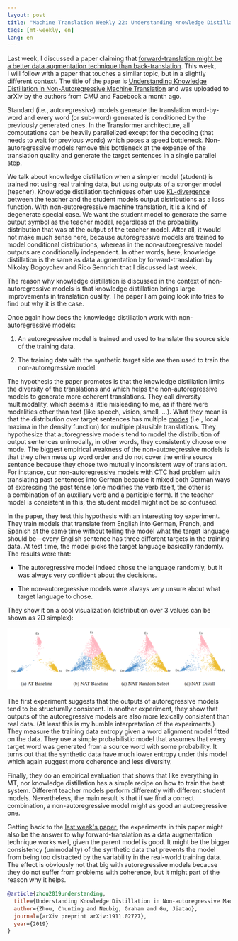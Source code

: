 ```yaml
---
layout: post
title: "Machine Translation Weekly 22: Understanding Knowledge Distillation in Non-Autoregressive Machine Translation"
tags: [mt-weekly, en]
lang: en
---
```


Last week, I discussed a paper claiming that [forward-translation might be
a better data augmentation technique than
back-translation](/2019/11/28/MT-Weekly-Translationese-and-Backtranslation.html).
This week, I will follow with a paper that touches a similar topic, but in
a slightly different context. The title of the paper is [Understanding
Knowledge Distillation in Non-Autoregressive Machine
Translation](https://arxiv.org/pdf/1911.02727.pdf) and was uploaded to arXiv by
the authors from CMU and Facebook a month ago.

Standard (i.e., autoregressive) models generate the translation word-by-word
and every word (or sub-word) generated is conditioned by the previously
generated ones. In the Transformer architecture, all computations can be
heavily parallelized except for the decoding  (that needs to wait for previous
words) which poses a speed bottleneck. Non-autoregressive models remove this
bottleneck at the expense of the translation quality and generate the target
sentences in a single parallel step.

We talk about knowledge distillation when a simpler model (student) is trained
not using real training data, but using outputs of a stronger model (teacher).
Knowledge distillation techniques often use
[KL-divergence](https://en.wikipedia.org/wiki/Kullback%E2%80%93Leibler_divergence)
between the teacher and the student models output distributions as a loss
function. With non-autoregressive machine translation, it is a kind of
degenerate special case. We want the student model to generate the same output
symbol as the teacher model, regardless of the probability distribution that
was at the output of the teacher model. After all, it would not make much sense
here, because autoregressive models are trained to model conditional
distributions, whereas in the non-autoregressive model outputs are
conditionally independent. In other words, here, knowledge distillation is the
same as data augmentation by forward-translation by Nikolay Bogoychev and Rico
Sennrich that I discussed last week.

The reason why knowledge distillation is discussed in the context of
non-autoregressive models is that knowledge distillation brings large
improvements in translation quality. The paper I am going look into tries to
find out why it is the case.

Once again how does the knowledge distillation work with non-autoregressive
models:

 1. An autoregressive model is trained and used to translate the source side of
    the training data.

 2. The training data with the synthetic target side are then used to train the
    non-autoregressive model.

The hypothesis the paper promotes is that the knowledge distillation limits the
diversity of the translations and which helps the non-autoregressive models to
generate more coherent translations. They call diversity multimodality, which
seems a little misleading to me, as if there were modalities other than text
(like speech, vision, smell, …). What they mean is that the distribution over
target sentences has multiple
[modes](https://en.wikipedia.org/wiki/Mode_(statistics)) (i.e., local maxima in
the density function) for multiple plausible translations. They hypothesize
that autoregressive models tend to model the distribution of output sentences
unimodally, in other words, they consistently choose one mode. The biggest
empirical weakness of the non-autoregressive models is that they often mess up
word order and do not cover the entire source sentence because they chose two
mutually inconsistent way of translation. For instance, [our non-autoregressive
models with CTC](https://www.aclweb.org/anthology/D18-1336.pdf) had problem
with translating past sentences into German because it mixed both German ways
of expressing the past tense (one modifies the verb itself, the other is
a combination of an auxiliary verb and a participle form). If the teacher model
is consistent in this, the student model might not be so confused.

In the paper, they test this hypothesis with an interesting toy experiment.
They train models that translate from English into German, French, and Spanish
at the same time without telling the model what the target language should
be—every English sentence has three different targets in the training data. At
test time, the model picks the target language basically randomly. The results
were that:

* The autoregressive model indeed chose the language randomly, but it was
  always very confident about the decisions.

* The non-autoregressive models were always very unsure about what target
  language to chose.

They show it on a cool visualization (distribution over 3 values can be shown
as 2D simplex):

![Distributions](/assets/nat_distribution.png)

The first experiment suggests that the outputs of autoregressive models tend to
be structurally consistent. In another experiment, they show that outputs of
the autoregressive models are also more lexically consistent than real data.
(At least this is my humble interpretation of the experiments.) They measure
the training data entropy given a word alignment model fitted on the data. They
use a simple probabilistic model that assumes that every target word was
generated from a source word with some probability. It turns out that the
synthetic data have much lower entropy under this model which again suggest
more coherence and less diversity.

Finally, they do an empirical evaluation that shows that like everything in MT,
nor knowledge distillation has a simple recipe on how to train the best system.
Different teacher models perform differently with different student models.
Nevertheless, the main result is that if we find a correct combination, a non-autoregressive model might as good an autoregressive one.

Getting back to the [last week's
paper](/2019/11/28/MT-Weekly-Translationese-and-Backtranslation.html), the
experiments in this paper might also be the answer to why forward-translation
as a data augmentation technique works well, given the parent model is good. It
might be the bigger consistency (unimodality) of the synthetic data that
prevents the model from being too distracted by the variability in the
real-world training data. The effect is obviously not that big with
autoregressive models because they do not suffer from problems with coherence,
but it might part of the reason why it helps.


```bibtex
@article{zhou2019understanding,
  title={Understanding Knowledge Distillation in Non-autoregressive Machine Translation},
  author={Zhou, Chunting and Neubig, Graham and Gu, Jiatao},
  journal={arXiv preprint arXiv:1911.02727},
  year={2019}
}
```
